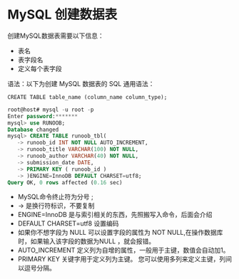 # MySQL 创建数据表

创建MySQL数据表需要以下信息：

- 表名
- 表字段名
- 定义每个表字段

语法：以下为创建 MySQL 数据表的 SQL 通用语法：

`CREATE TABLE table_name (column_name column_type);`

```sql
root@host# mysql -u root -p
Enter password:*******
mysql> use RUNOOB;
Database changed
mysql> CREATE TABLE runoob_tbl(
   -> runoob_id INT NOT NULL AUTO_INCREMENT,
   -> runoob_title VARCHAR(100) NOT NULL,
   -> runoob_author VARCHAR(40) NOT NULL,
   -> submission_date DATE,
   -> PRIMARY KEY ( runoob_id )
   -> )ENGINE=InnoDB DEFAULT CHARSET=utf8;
Query OK, 0 rows affected (0.16 sec)
```

- MySQL命令终止符为分号 ; 
- -> 是换行符标识，不要复制
- ENGINE=InnoDB 是与索引相关的东西，先照搬写入命令，后面会介绍
- DEFAULT CHARSET=utf8 设置编码
- 如果你不想字段为 NULL 可以设置字段的属性为 NOT NULL,在操作数据库时，如果输入该字段的数据为NULL ，就会报错。
- AUTO_INCREMENT 定义列为自增的属性，一般用于主键，数值会自动加1。
- PRIMARY KEY 关键字用于定义列为主键。 您可以使用多列来定义主键，列间以逗号分隔。
